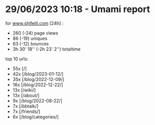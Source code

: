 # 29/06/2023 10:18 - Umami report
for www.shifeiti.com [24h] :

 - 260 (-24) page views
 - 86 (-19) uniques
 - 63 (-12) bounces
 - 3h 30' 18'' (-2h 23' 2'') totaltime


top 10 urls:
 - 55x [/]
 - 42x [/blog/2023-01-12/]
 - 35x [/blog/2022-12-09/]
 - 16x [/blog/2022-12-22/]
 - 13x [/wiki/]
 - 13x [/about/]
 - 9x [/blog/2022-08-22/]
 - 7x [/bbtalk/]
 - 7x [/friends/]
 - 6x [/blog/categories/]


